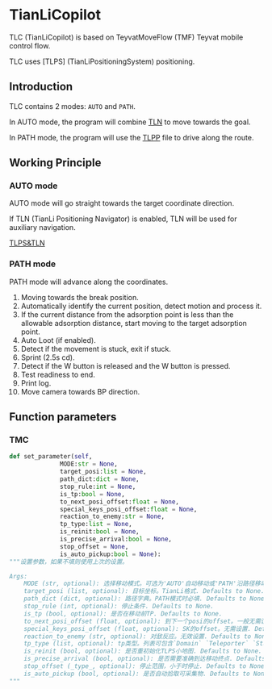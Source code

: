 # TianLiCopilot

TLC (TianLiCopilot) is based on TeyvatMoveFlow (TMF) Teyvat mobile control flow.

TLC uses \[TLPS\] (TianLiPositioningSystem) positioning.

## Introduction

TLC contains 2 modes: `AUTO` and `PATH`.

In AUTO mode, the program will combine [TLN](TianLiPositioningSystem) to move towards the goal.

In PATH mode, the program will use the [TLPP](TianLiPositioningPath.md) file to drive along the route.

## Working Principle

### AUTO mode

AUTO mode will go straight towards the target coordinate direction.

If TLN (TianLi Positioning Navigator) is enabled, TLN will be used for auxiliary navigation.

[TLPS&TLN](TianLiPositioningSystem.md)

### PATH mode

PATH mode will advance along the coordinates.

01. Moving towards the break position.
02. Automatically identify the current position, detect motion and process it.
03. If the current distance from the adsorption point is less than the allowable adsorption distance, start moving to the target adsorption point.
04. Auto Loot (if enabled).
05. Detect if the movement is stuck, exit if stuck.
06. Sprint (2.5s cd).
07. Detect if the W button is released and the W button is pressed.
08. Test readiness to end.
09. Print log.
10. Move camera towards BP direction.

## Function parameters

### TMC

```python
def set_parameter(self,
              MODE:str = None,
              target_posi:list = None,
              path_dict:dict = None,
              stop_rule:int = None,
              is_tp:bool = None,
              to_next_posi_offset:float = None,
              special_keys_posi_offset:float = None,
              reaction_to_enemy:str = None,
              tp_type:list = None,
              is_reinit:bool = None,
              is_precise_arrival:bool = None,
              stop_offset = None,
              is_auto_pickup:bool = None):
"""设置参数，如果不填则使用上次的设置。

Args:
    MODE (str, optional): 选择移动模式。可选为'AUTO'自动移动或'PATH'沿路径移动. Defaults to None.
    target_posi (list, optional): 目标坐标。TianLi格式. Defaults to None.
    path_dict (dict, optional): 路径字典。PATH模式时必填. Defaults to None.
    stop_rule (int, optional): 停止条件. Defaults to None.
    is_tp (bool, optional): 是否在移动前TP. Defaults to None.
    to_next_posi_offset (float, optional): 到下一个posi的offset。一般无需设置. Defaults to None.
    special_keys_posi_offset (float, optional): SK的offset。无需设置. Defaults to None.
    reaction_to_enemy (str, optional): 对敌反应。无效设置. Defaults to None.
    tp_type (list, optional): tp类型。列表可包含`Domain` `Teleporter` `Statue`. Defaults to None.
    is_reinit (bool, optional): 是否重初始化TLPS小地图. Defaults to None.
    is_precise_arrival (bool, optional): 是否需要准确到达移动终点. Defaults to None.
    stop_offset (_type_, optional): 停止范围，小于时停止. Defaults to None.
    is_auto_pickup (bool, optional): 是否自动拾取可采集物. Defaults to None.
"""
```
